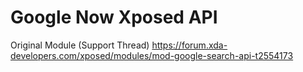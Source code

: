 Google Now Xposed API
===

Original Module (Support Thread)
https://forum.xda-developers.com/xposed/modules/mod-google-search-api-t2554173



